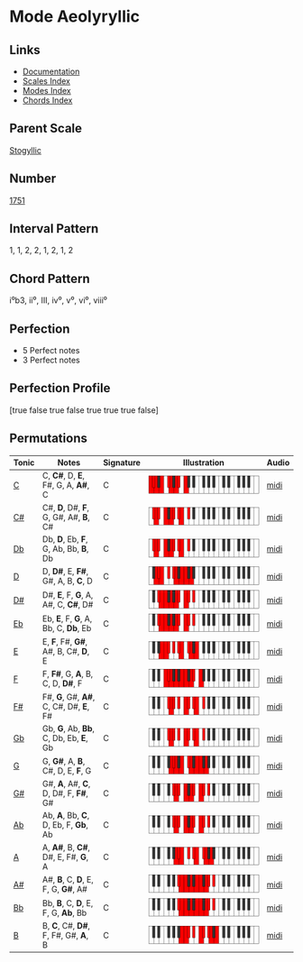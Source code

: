 # Mode Aeolyryllic

## Links

- [Documentation](README.md)
- [Scales Index](Scales.md)
- [Modes Index](Modes.md)
- [Chords Index](Chords.md)

## Parent Scale

[Stogyllic](ScaleStogyllic.md)

## Number

[1751](https://ianring.com/musictheory/scales/1751)

## Interval Pattern

1, 1, 2, 2, 1, 2, 1, 2

## Chord Pattern

i⁰b3, ii⁰, III, iv⁰, v⁰, vi⁰, viii⁰

## Perfection

- 5 Perfect notes
- 3 Perfect notes

## Perfection Profile

[true false true false true true true false]

## Permutations

| Tonic | Notes | Signature | Illustration | Audio |
|-------|-------|-----------|--------------|-------|
| [C](ModeCNaturalAeolyryllic.md) | C, **C#**, D, **E**, F#, G, A, **A#**, C | C | ![CNaturalAeolyryllic](ModeCNaturalAeolyryllic.png) | [midi](https://github.com/edipermadi/music/blob/main/docs/ModeCNaturalAeolyryllic.mid?raw=true) |
| [C#](ModeCSharpAeolyryllic.md) | C#, **D**, D#, **F**, G, G#, A#, **B**, C# | C | ![CSharpAeolyryllic](ModeCSharpAeolyryllic.png) | [midi](https://github.com/edipermadi/music/blob/main/docs/ModeCSharpAeolyryllic.mid?raw=true) |
| [Db](ModeDFlatAeolyryllic.md) | Db, **D**, Eb, **F**, G, Ab, Bb, **B**, Db | C | ![DFlatAeolyryllic](ModeDFlatAeolyryllic.png) | [midi](https://github.com/edipermadi/music/blob/main/docs/ModeDFlatAeolyryllic.mid?raw=true) |
| [D](ModeDNaturalAeolyryllic.md) | D, **D#**, E, **F#**, G#, A, B, **C**, D | C | ![DNaturalAeolyryllic](ModeDNaturalAeolyryllic.png) | [midi](https://github.com/edipermadi/music/blob/main/docs/ModeDNaturalAeolyryllic.mid?raw=true) |
| [D#](ModeDSharpAeolyryllic.md) | D#, **E**, F, **G**, A, A#, C, **C#**, D# | C | ![DSharpAeolyryllic](ModeDSharpAeolyryllic.png) | [midi](https://github.com/edipermadi/music/blob/main/docs/ModeDSharpAeolyryllic.mid?raw=true) |
| [Eb](ModeEFlatAeolyryllic.md) | Eb, **E**, F, **G**, A, Bb, C, **Db**, Eb | C | ![EFlatAeolyryllic](ModeEFlatAeolyryllic.png) | [midi](https://github.com/edipermadi/music/blob/main/docs/ModeEFlatAeolyryllic.mid?raw=true) |
| [E](ModeENaturalAeolyryllic.md) | E, **F**, F#, **G#**, A#, B, C#, **D**, E | C | ![ENaturalAeolyryllic](ModeENaturalAeolyryllic.png) | [midi](https://github.com/edipermadi/music/blob/main/docs/ModeENaturalAeolyryllic.mid?raw=true) |
| [F](ModeFNaturalAeolyryllic.md) | F, **F#**, G, **A**, B, C, D, **D#**, F | C | ![FNaturalAeolyryllic](ModeFNaturalAeolyryllic.png) | [midi](https://github.com/edipermadi/music/blob/main/docs/ModeFNaturalAeolyryllic.mid?raw=true) |
| [F#](ModeFSharpAeolyryllic.md) | F#, **G**, G#, **A#**, C, C#, D#, **E**, F# | C | ![FSharpAeolyryllic](ModeFSharpAeolyryllic.png) | [midi](https://github.com/edipermadi/music/blob/main/docs/ModeFSharpAeolyryllic.mid?raw=true) |
| [Gb](ModeGFlatAeolyryllic.md) | Gb, **G**, Ab, **Bb**, C, Db, Eb, **E**, Gb | C | ![GFlatAeolyryllic](ModeGFlatAeolyryllic.png) | [midi](https://github.com/edipermadi/music/blob/main/docs/ModeGFlatAeolyryllic.mid?raw=true) |
| [G](ModeGNaturalAeolyryllic.md) | G, **G#**, A, **B**, C#, D, E, **F**, G | C | ![GNaturalAeolyryllic](ModeGNaturalAeolyryllic.png) | [midi](https://github.com/edipermadi/music/blob/main/docs/ModeGNaturalAeolyryllic.mid?raw=true) |
| [G#](ModeGSharpAeolyryllic.md) | G#, **A**, A#, **C**, D, D#, F, **F#**, G# | C | ![GSharpAeolyryllic](ModeGSharpAeolyryllic.png) | [midi](https://github.com/edipermadi/music/blob/main/docs/ModeGSharpAeolyryllic.mid?raw=true) |
| [Ab](ModeAFlatAeolyryllic.md) | Ab, **A**, Bb, **C**, D, Eb, F, **Gb**, Ab | C | ![AFlatAeolyryllic](ModeAFlatAeolyryllic.png) | [midi](https://github.com/edipermadi/music/blob/main/docs/ModeAFlatAeolyryllic.mid?raw=true) |
| [A](ModeANaturalAeolyryllic.md) | A, **A#**, B, **C#**, D#, E, F#, **G**, A | C | ![ANaturalAeolyryllic](ModeANaturalAeolyryllic.png) | [midi](https://github.com/edipermadi/music/blob/main/docs/ModeANaturalAeolyryllic.mid?raw=true) |
| [A#](ModeASharpAeolyryllic.md) | A#, **B**, C, **D**, E, F, G, **G#**, A# | C | ![ASharpAeolyryllic](ModeASharpAeolyryllic.png) | [midi](https://github.com/edipermadi/music/blob/main/docs/ModeASharpAeolyryllic.mid?raw=true) |
| [Bb](ModeBFlatAeolyryllic.md) | Bb, **B**, C, **D**, E, F, G, **Ab**, Bb | C | ![BFlatAeolyryllic](ModeBFlatAeolyryllic.png) | [midi](https://github.com/edipermadi/music/blob/main/docs/ModeBFlatAeolyryllic.mid?raw=true) |
| [B](ModeBNaturalAeolyryllic.md) | B, **C**, C#, **D#**, F, F#, G#, **A**, B | C | ![BNaturalAeolyryllic](ModeBNaturalAeolyryllic.png) | [midi](https://github.com/edipermadi/music/blob/main/docs/ModeBNaturalAeolyryllic.mid?raw=true) |
